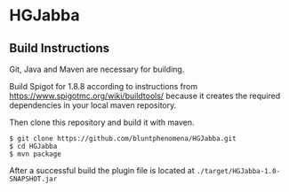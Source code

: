 # HGJabba

## Build Instructions

Git, Java and Maven are necessary for building.

Build Spigot for 1.8.8 according to instructions from https://www.spigotmc.org/wiki/buildtools/ because it creates the required dependencies in your local maven repository.

Then clone this repository and build it with maven.

```
$ git clone https://github.com/bluntphenomena/HGJabba.git
$ cd HGJabba
$ mvn package
```

After a successful build the plugin file is located at `./target/HGJabba-1.0-SNAPSHOT.jar`

